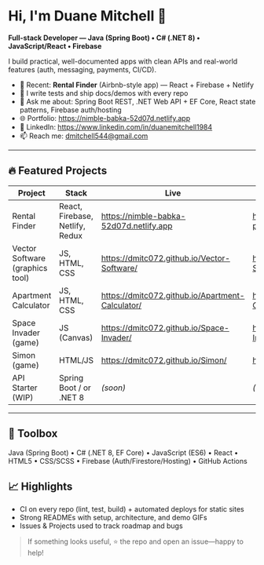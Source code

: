 # Hi, I'm Duane Mitchell 👋

**Full-stack Developer — Java (Spring Boot) • C# (.NET 8) • JavaScript/React • Firebase**

I build practical, well-documented apps with clean APIs and real-world features (auth, messaging, payments, CI/CD).

- 🔭 Recent: **Rental Finder** (Airbnb-style app) — React + Firebase + Netlify
- 🧪 I write tests and ship docs/demos with every repo
- 💬 Ask me about: Spring Boot REST, .NET Web API + EF Core, React state patterns, Firebase auth/hosting
- 🌐 Portfolio: https://nimble-babka-52d07d.netlify.app
- 🔗 LinkedIn: https://www.linkedin.com/in/duanemitchell1984
- 📫 Reach me: dmitchell544@gmail.com

---

## 🔥 Featured Projects

| Project | Stack | Live | Code |
|---|---|---|---|
| Rental Finder | React, Firebase, Netlify, Redux | https://nimble-babka-52d07d.netlify.app | https://github.com/dmitc072/final-project-airbnb |
| Vector Software (graphics tool) | JS, HTML, CSS | https://dmitc072.github.io/Vector-Software/ | https://github.com/dmitc072/Vector-Software |
| Apartment Calculator | JS, HTML, CSS | https://dmitc072.github.io/Apartment-Calculator/ | https://github.com/dmitc072/Apartment-Calculator |
| Space Invader (game) | JS (Canvas) | https://dmitc072.github.io/Space-Invader/ | https://github.com/dmitc072/Space-Invader |
| Simon (game) | HTML/JS | https://dmitc072.github.io/Simon/ | https://github.com/dmitc072/Simon |
| API Starter (WIP) | Spring Boot / or .NET 8 | _(soon)_ | _(soon)_ |

---

## 🧰 Toolbox
Java (Spring Boot) • C# (.NET 8, EF Core) • JavaScript (ES6) • React • HTML5 • CSS/SCSS • Firebase (Auth/Firestore/Hosting) • GitHub Actions

## 📈 Highlights
- CI on every repo (lint, test, build) + automated deploys for static sites
- Strong READMEs with setup, architecture, and demo GIFs
- Issues & Projects used to track roadmap and bugs

> If something looks useful, ⭐ the repo and open an issue—happy to help!
